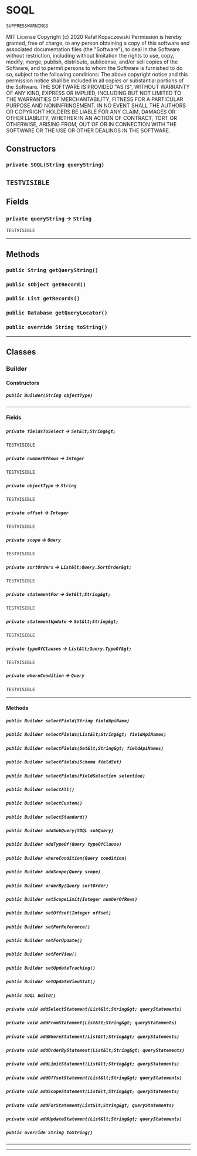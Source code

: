 # SOQL

`SUPPRESSWARNINGS`

MIT License
Copyright (c) 2020 Rafał Kopaczewski
Permission is hereby granted, free of charge, to any person obtaining a copy
of this software and associated documentation files (the "Software"), to deal
in the Software without restriction, including without limitation the rights
to use, copy, modify, merge, publish, distribute, sublicense, and/or sell
copies of the Software, and to permit persons to whom the Software is
furnished to do so, subject to the following conditions:
The above copyright notice and this permission notice shall be included in all
copies or substantial portions of the Software.
THE SOFTWARE IS PROVIDED "AS IS", WITHOUT WARRANTY OF ANY KIND, EXPRESS OR
IMPLIED, INCLUDING BUT NOT LIMITED TO THE WARRANTIES OF MERCHANTABILITY,
FITNESS FOR A PARTICULAR PURPOSE AND NONINFRINGEMENT. IN NO EVENT SHALL THE
AUTHORS OR COPYRIGHT HOLDERS BE LIABLE FOR ANY CLAIM, DAMAGES OR OTHER
LIABILITY, WHETHER IN AN ACTION OF CONTRACT, TORT OR OTHERWISE, ARISING FROM,
OUT OF OR IN CONNECTION WITH THE SOFTWARE OR THE USE OR OTHER DEALINGS IN THE
SOFTWARE.

## Constructors

### `private SOQL(String queryString)`

## `TESTVISIBLE`

## Fields

### `private queryString` → `String`

`TESTVISIBLE`

---

## Methods

### `public String getQueryString()`

### `public sObject getRecord()`

### `public List getRecords()`

### `public Database getQueryLocator()`

### `public override String toString()`

---

## Classes

### Builder

#### Constructors

##### `public Builder(String objectType)`

---

#### Fields

##### `private fieldsToSelect` → `Set&lt;String&gt;`

`TESTVISIBLE`

##### `private numberOfRows` → `Integer`

`TESTVISIBLE`

##### `private objectType` → `String`

`TESTVISIBLE`

##### `private offset` → `Integer`

`TESTVISIBLE`

##### `private scope` → `Query`

`TESTVISIBLE`

##### `private sortOrders` → `List&lt;Query.SortOrder&gt;`

`TESTVISIBLE`

##### `private statementFor` → `Set&lt;String&gt;`

`TESTVISIBLE`

##### `private statementUpdate` → `Set&lt;String&gt;`

`TESTVISIBLE`

##### `private typeOfClauses` → `List&lt;Query.TypeOf&gt;`

`TESTVISIBLE`

##### `private whereCondition` → `Query`

`TESTVISIBLE`

---

#### Methods

##### `public Builder selectField(String fieldApiName)`

##### `public Builder selectFields(List&lt;String&gt; fieldApiNames)`

##### `public Builder selectFields(Set&lt;String&gt; fieldApiNames)`

##### `public Builder selectFields(Schema fieldSet)`

##### `public Builder selectFields(FieldSelection selection)`

##### `public Builder selectAll()`

##### `public Builder selectCustom()`

##### `public Builder selectStandard()`

##### `public Builder addSubQuery(SOQL subQuery)`

##### `public Builder addTypeOf(Query typeOfClause)`

##### `public Builder whereCondition(Query condition)`

##### `public Builder addScope(Query scope)`

##### `public Builder orderBy(Query sortOrder)`

##### `public Builder setScopeLimit(Integer numberOfRows)`

##### `public Builder setOffset(Integer offset)`

##### `public Builder setForReference()`

##### `public Builder setForUpdate()`

##### `public Builder setForView()`

##### `public Builder setUpdateTracking()`

##### `public Builder setUpdateViewStat()`

##### `public SOQL build()`

##### `private void addSelectStatement(List&lt;String&gt; queryStatements)`

##### `private void addFromStatement(List&lt;String&gt; queryStatements)`

##### `private void addWhereStatement(List&lt;String&gt; queryStatements)`

##### `private void addOrderByStatement(List&lt;String&gt; queryStatements)`

##### `private void addLimitStatement(List&lt;String&gt; queryStatements)`

##### `private void addOffsetStatement(List&lt;String&gt; queryStatements)`

##### `private void addScopeStatement(List&lt;String&gt; queryStatements)`

##### `private void addForStatement(List&lt;String&gt; queryStatements)`

##### `private void addUpdateStatement(List&lt;String&gt; queryStatements)`

##### `public override String toString()`

---

---
